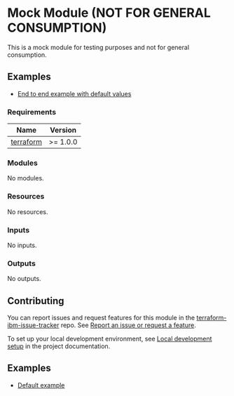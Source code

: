 <!-- Update the title to match the module name and add a description -->
# Mock Module (NOT FOR GENERAL CONSUMPTION)

<!-- UPDATE BADGE: Update the link for the badge below-->

[comment]: <> ([![Build Status]&#40;https://github.com/terraform-ibm-modules/terraform-ibm-module-template/actions/workflows/ci.yml/badge.svg&#41;]&#40;https://github.com/terraform-ibm-modules/terraform-ibm-module-template/actions/workflows/ci.yml&#41;)

[comment]: <> ([![semantic-release]&#40;https://img.shields.io/badge/%20%20%F0%9F%93%A6%F0%9F%9A%80-semantic--release-e10079.svg&#41;]&#40;https://github.com/semantic-release/semantic-release&#41;)

[comment]: <> ([![pre-commit]&#40;https://img.shields.io/badge/pre--commit-enabled-brightgreen?logo=pre-commit&logoColor=white&#41;]&#40;https://github.com/pre-commit/pre-commit&#41;)

<!-- Remove the content in this H2 heading after completing the steps -->

This is a mock module for testing purposes and not for general consumption.

## Examples

<!-- Update the sample examples in the examples folder and link to them. -->
- [End to end example with default values](examples/default)

<!-- BEGINNING OF PRE-COMMIT-TERRAFORM DOCS HOOK -->
### Requirements

| Name | Version |
|------|---------|
| <a name="requirement_terraform"></a> [terraform](#requirement\_terraform) | >= 1.0.0 |

### Modules

No modules.

### Resources

No resources.

### Inputs

No inputs.

### Outputs

No outputs.
<!-- END OF PRE-COMMIT-TERRAFORM DOCS HOOK -->

<!-- Leave this section as is so that your module has a link to local development environment set up steps for contributors to follow -->

## Contributing

You can report issues and request features for this module in the [terraform-ibm-issue-tracker](https://github.com/terraform-ibm-modules/terraform-ibm-issue-tracker/issues) repo. See [Report an issue or request a feature](https://github.com/terraform-ibm-modules/.github/blob/main/.github/SUPPORT.md).

To set up your local development environment, see [Local development setup](https://terraform-ibm-modules.github.io/documentation/#/local-dev-setup) in the project documentation.

<!-- BEGIN EXAMPLES HOOK -->
## Examples

- [ Default example](examples/default)
<!-- END EXAMPLES HOOK -->
